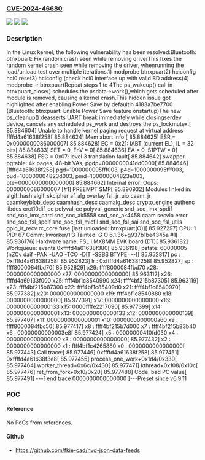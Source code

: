 ### [CVE-2024-46680](https://cve.mitre.org/cgi-bin/cvename.cgi?name=CVE-2024-46680)
![](https://img.shields.io/static/v1?label=Product&message=Linux&color=blue)
![](https://img.shields.io/static/v1?label=Version&message=86d55f124b52%3C%20662a55986b88%20&color=brighgreen)
![](https://img.shields.io/static/v1?label=Vulnerability&message=n%2Fa&color=brighgreen)

### Description

In the Linux kernel, the following vulnerability has been resolved:Bluetooth: btnxpuart: Fix random crash seen while removing driverThis fixes the random kernel crash seen while removing the driver, whenrunning the load/unload test over multiple iterations.1) modprobe btnxpuart2) hciconfig hci0 reset3) hciconfig (check hci0 interface up with valid BD address)4) modprobe -r btnxpuartRepeat steps 1 to 4The ps_wakeup() call in btnxpuart_close() schedules the psdata->work(),which gets scheduled after module is removed, causing a kernel crash.This hidden issue got highlighted after enabling Power Save by defaultin 4183a7be7700 (Bluetooth: btnxpuart: Enable Power Save feature onstartup)The new ps_cleanup() deasserts UART break immediately while closingserdev device, cancels any scheduled ps_work and destroys the ps_lockmutex.[   85.884604] Unable to handle kernel paging request at virtual address ffffd4a61638f258[   85.884624] Mem abort info:[   85.884625]   ESR = 0x0000000086000007[   85.884628]   EC = 0x21: IABT (current EL), IL = 32 bits[   85.884633]   SET = 0, FnV = 0[   85.884636]   EA = 0, S1PTW = 0[   85.884638]   FSC = 0x07: level 3 translation fault[   85.884642] swapper pgtable: 4k pages, 48-bit VAs, pgdp=0000000041dd0000[   85.884646] [ffffd4a61638f258] pgd=1000000095fff003, p4d=1000000095fff003, pud=100000004823d003, pmd=100000004823e003, pte=0000000000000000[   85.884662] Internal error: Oops: 0000000086000007 [#1] PREEMPT SMP[   85.890932] Modules linked in: algif_hash algif_skcipher af_alg overlay fsl_jr_uio caam_jr caamkeyblob_desc caamhash_desc caamalg_desc crypto_engine authenc libdes crct10dif_ce polyval_ce polyval_generic snd_soc_imx_spdif snd_soc_imx_card snd_soc_ak5558 snd_soc_ak4458 caam secvio error snd_soc_fsl_spdif snd_soc_fsl_micfil snd_soc_fsl_sai snd_soc_fsl_utils gpio_ir_recv rc_core fuse [last unloaded: btnxpuart(O)][   85.927297] CPU: 1 PID: 67 Comm: kworker/1:3 Tainted: G           O       6.1.36+g937b1be4345a #1[   85.936176] Hardware name: FSL i.MX8MM EVK board (DT)[   85.936182] Workqueue: events 0xffffd4a61638f380[   85.936198] pstate: 60000005 (nZCv daif -PAN -UAO -TCO -DIT -SSBS BTYPE=--)[   85.952817] pc : 0xffffd4a61638f258[   85.952823] lr : 0xffffd4a61638f258[   85.952827] sp : ffff8000084fbd70[   85.952829] x29: ffff8000084fbd70 x28: 0000000000000000 x27: 0000000000000000[   85.963112] x26: ffffd4a69133f000 x25: ffff4bf1c8540990 x24: ffff4bf215b87305[   85.963119] x23: ffff4bf215b87300 x22: ffff4bf1c85409d0 x21: ffff4bf1c8540970[   85.977382] x20: 0000000000000000 x19: ffff4bf1c8540880 x18: 0000000000000000[   85.977391] x17: 0000000000000000 x16: 0000000000000133 x15: 0000ffffe2217090[   85.977399] x14: 0000000000000001 x13: 0000000000000133 x12: 0000000000000139[   85.977407] x11: 0000000000000001 x10: 0000000000000a60 x9 : ffff8000084fbc50[   85.977417] x8 : ffff4bf215b7d000 x7 : ffff4bf215b83b40 x6 : 00000000000003e8[   85.977424] x5 : 00000000410fd030 x4 : 0000000000000000 x3 : 0000000000000000[   85.977432] x2 : 0000000000000000 x1 : ffff4bf1c4265880 x0 : 0000000000000000[   85.977443] Call trace:[   85.977446]  0xffffd4a61638f258[   85.977451]  0xffffd4a61638f3e8[   85.977455]  process_one_work+0x1d4/0x330[   85.977464]  worker_thread+0x6c/0x430[   85.977471]  kthread+0x108/0x10c[   85.977476]  ret_from_fork+0x10/0x20[   85.977488] Code: bad PC value[   85.977491] ---[ end trace 0000000000000000 ]---Preset since v6.9.11

### POC

#### Reference
No PoCs from references.

#### Github
- https://github.com/fkie-cad/nvd-json-data-feeds

